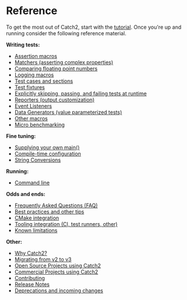 <a id="top"></a>
# Reference

To get the most out of Catch2, start with the [tutorial](tutorial.md#top).
Once you're up and running consider the following reference material.

**Writing tests:**  

- [Assertion macros](assertions.md#top)
- [Matchers (asserting complex properties)](matchers.md#top)
- [Comparing floating point numbers](comparing-floating-point-numbers.md#top)
- [Logging macros](logging.md#top)
- [Test cases and sections](test-cases-and-sections.md#top)
- [Test fixtures](test-fixtures.md#top)
- [Explicitly skipping, passing, and failing tests at runtime](skipping-passing-failing.md#top)
- [Reporters (output customization)](reporters.md#top)
- [Event Listeners](event-listeners.md#top)
- [Data Generators (value parameterized tests)](generators.md#top)
- [Other macros](other-macros.md#top)
- [Micro benchmarking](benchmarks.md#top)

**Fine tuning:**  

- [Supplying your own main()](own-main.md#top)
- [Compile-time configuration](configuration.md#top)
- [String Conversions](tostring.md#top)

**Running:**  

- [Command line](command-line.md#top)

**Odds and ends:**  

- [Frequently Asked Questions (FAQ)](faq.md#top)
- [Best practices and other tips](usage-tips.md#top)
- [CMake integration](cmake-integration.md#top)
- [Tooling integration (CI, test runners, other)](ci-and-misc.md#top)
- [Known limitations](limitations.md#top)

**Other:**  
    
- [Why Catch2?](why-catch.md#top)
- [Migrating from v2 to v3](migrate-v2-to-v3.md#top)
- [Open Source Projects using Catch2](opensource-users.md#top)
- [Commercial Projects using Catch2](commercial-users.md#top)
- [Contributing](contributing.md#top)
- [Release Notes](release-notes.md#top)
- [Deprecations and incoming changes](deprecations.md#top)
